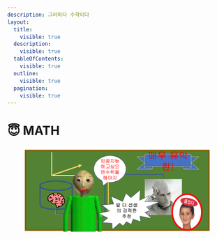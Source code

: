 ```yaml
---
description: 그러하다 수학이다
layout:
  title:
    visible: true
  description:
    visible: true
  tableOfContents:
    visible: true
  outline:
    visible: true
  pagination:
    visible: true
---
```


# 😇 MATH

<figure><img src=".gitbook/assets/image.png" alt=""><figcaption></figcaption></figure>
